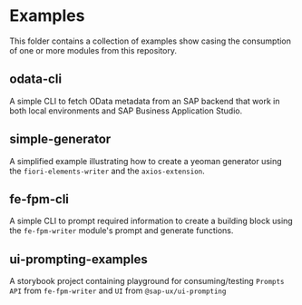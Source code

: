 # Examples
This folder contains a collection of examples show casing the consumption of one or more modules from this repository.

## odata-cli
A simple CLI to fetch OData metadata from an SAP backend that work in both local environments and SAP Business Application Studio.

## simple-generator
A simplified example illustrating how to create a yeoman generator using the `fiori-elements-writer` and the `axios-extension`.

## fe-fpm-cli
A simple CLI to prompt required information to create a building block using the `fe-fpm-writer` module's prompt and generate functions.

## ui-prompting-examples
A storybook project containing playground for consuming/testing `Prompts API` from `fe-fpm-writer` and `UI` from `@sap-ux/ui-prompting`
